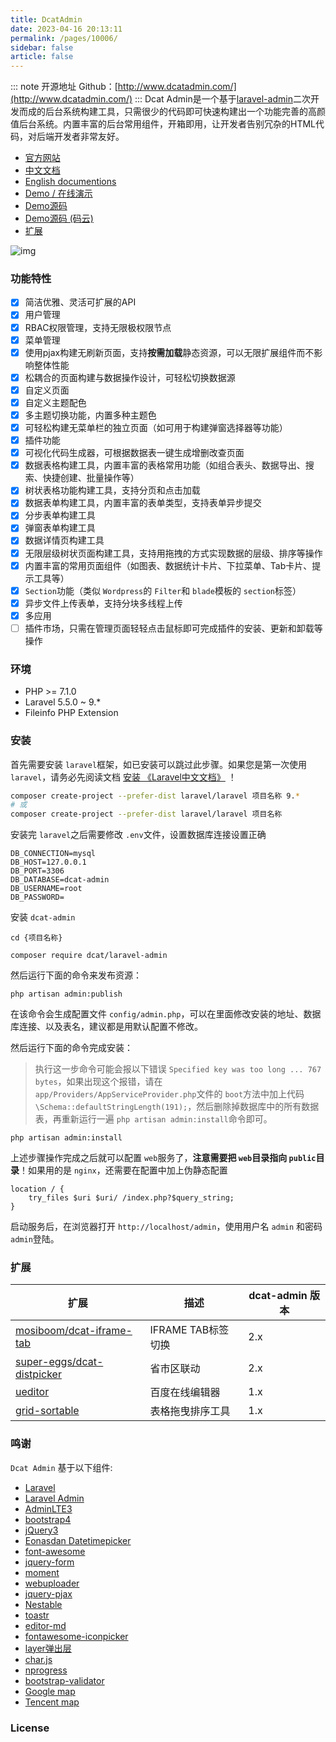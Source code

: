 ```yaml
---
title: DcatAdmin
date: 2023-04-16 20:13:11
permalink: /pages/10006/
sidebar: false
article: false
---
```

::: note 开源地址
Github：[http://www.dcatadmin.com/](http://www.dcatadmin.com/)
:::
Dcat Admin是一个基于[laravel-admin](https://www.laravel-admin.org/)二次开发而成的后台系统构建工具，只需很少的代码即可快速构建出一个功能完善的高颜值后台系统。内置丰富的后台常用组件，开箱即用，让开发者告别冗杂的HTML代码，对后端开发者非常友好。

- [官方网站](http://www.dcatadmin.com)
- [中文文档](https://learnku.com/docs/dcat-admin)
- [English documentions](http://www.dcatadmin.com/docs/en-2.x/quick-start.html)
- [Demo / 在线演示](http://103.39.211.179:8080/admin)
- [Demo源码](https://github.com/jqhph/dcat-admin-demo)
- [Demo源码 (码云)](https://gitee.com/jqhph/dcat-admin-demo)
- [扩展](#)

![img](https://cdn.learnku.com/uploads/images/202101/28/38389/YLmL7PLqH7.png!large)

### 功能特性

- [X] 简洁优雅、灵活可扩展的API
- [X] 用户管理
- [X] RBAC权限管理，支持无限极权限节点
- [X] 菜单管理
- [X] 使用pjax构建无刷新页面，支持**按需加载**静态资源，可以无限扩展组件而不影响整体性能
- [X] 松耦合的页面构建与数据操作设计，可轻松切换数据源
- [X] 自定义页面
- [X] 自定义主题配色
- [X] 多主题切换功能，内置多种主题色
- [X] 可轻松构建无菜单栏的独立页面（如可用于构建弹窗选择器等功能）
- [X] 插件功能
- [X] 可视化代码生成器，可根据数据表一键生成增删改查页面
- [X] 数据表格构建工具，内置丰富的表格常用功能（如组合表头、数据导出、搜索、快捷创建、批量操作等）
- [X] 树状表格功能构建工具，支持分页和点击加载
- [X] 数据表单构建工具，内置丰富的表单类型，支持表单异步提交
- [X] 分步表单构建工具
- [X] 弹窗表单构建工具
- [X] 数据详情页构建工具
- [X] 无限层级树状页面构建工具，支持用拖拽的方式实现数据的层级、排序等操作
- [X] 内置丰富的常用页面组件（如图表、数据统计卡片、下拉菜单、Tab卡片、提示工具等）
- [X] `Section`功能（类似 `Wordpress`的 `Filter`和 `blade`模板的 `section`标签）
- [X] 异步文件上传表单，支持分块多线程上传
- [X] 多应用
- [ ] 插件市场，只需在管理页面轻轻点击鼠标即可完成插件的安装、更新和卸载等操作

### 环境

- PHP >= 7.1.0
- Laravel 5.5.0 ~ 9.*
- Fileinfo PHP Extension

### 安装

首先需要安装 `laravel`框架，如已安装可以跳过此步骤。如果您是第一次使用 `laravel`，请务必先阅读文档 [安装 《Laravel中文文档》](https://learnku.com/docs/laravel/8.x/installation/9354) ！

```bash
composer create-project --prefer-dist laravel/laravel 项目名称 9.*
# 或
composer create-project --prefer-dist laravel/laravel 项目名称
```

安装完 `laravel`之后需要修改 `.env`文件，设置数据库连接设置正确

```
DB_CONNECTION=mysql
DB_HOST=127.0.0.1
DB_PORT=3306
DB_DATABASE=dcat-admin
DB_USERNAME=root
DB_PASSWORD=
```

安装 `dcat-admin`

```
cd {项目名称}

composer require dcat/laravel-admin
```

然后运行下面的命令来发布资源：

```
php artisan admin:publish
```

在该命令会生成配置文件 `config/admin.php`，可以在里面修改安装的地址、数据库连接、以及表名，建议都是用默认配置不修改。

然后运行下面的命令完成安装：

> 执行这一步命令可能会报以下错误 `Specified key was too long ... 767 bytes`，如果出现这个报错，请在 `app/Providers/AppServiceProvider.php`文件的 `boot`方法中加上代码 `\Schema::defaultStringLength(191);`，然后删除掉数据库中的所有数据表，再重新运行一遍 `php artisan admin:install`命令即可。

```
php artisan admin:install
```

上述步骤操作完成之后就可以配置 `web`服务了，**注意需要把 `web`目录指向 `public`目录**！如果用的是 `nginx`，还需要在配置中加上伪静态配置

```
location / {
    try_files $uri $uri/ /index.php?$query_string;
}
```

启动服务后，在浏览器打开 `http://localhost/admin`，使用用户名 `admin` 和密码 `admin`登陆。



### 扩展

| 扩展                                                         | 描述               | dcat-admin 版本 |
| ------------------------------------------------------------ | ------------------ | --------------- |
| [mosiboom/dcat-iframe-tab](https://github.com/mosiboom/dcat-iframe-tab) | IFRAME TAB标签切换 | 2.x             |
| [super-eggs/dcat-distpicker](https://github.com/super-eggs/dcat-distpicker) | 省市区联动         | 2.x             |
| [ueditor](https://github.com/jqhph/dcat-admin-ueditor) | 百度在线编辑器     | 1.x             |
| [grid-sortable](https://github.com/jqhph/dcat-admin-grid-sortable) | 表格拖曳排序工具   | 1.x             |

### 鸣谢

`Dcat Admin` 基于以下组件:

- [Laravel](https://laravel.com/)
- [Laravel Admin](https://www.laravel-admin.org/)
- [AdminLTE3](https://github.com/ColorlibHQ/AdminLTE)
- [bootstrap4](https://getbootstrap.com/)
- [jQuery3](https://jquery.com/)
- [Eonasdan Datetimepicker](https://github.com/Eonasdan/bootstrap-datetimepicker/)
- [font-awesome](http://fontawesome.io)
- [jquery-form](https://github.com/jquery-form/form)
- [moment](http://momentjs.com/)
- [webuploader](http://fex.baidu.com/webuploader/)
- [jquery-pjax](https://github.com/defunkt/jquery-pjax)
- [Nestable](http://dbushell.github.io/Nestable/)
- [toastr](http://codeseven.github.io/toastr/)
- [editor-md](https://github.com/pandao/editor.md)
- [fontawesome-iconpicker](https://github.com/itsjavi/fontawesome-iconpicker)
- [layer弹出层](http://layer.layui.com/)
- [char.js](https://www.chartjs.org)
- [nprogress](https://ricostacruz.com/nprogress/)
- [bootstrap-validator](https://github.com/1000hz/bootstrap-validator)
- [Google map](https://www.google.com/maps)
- [Tencent map](http://lbs.qq.com/)

### License